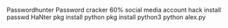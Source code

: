 Passwordhunter
Password cracker 60% social media account hack
install passwd HaNter
pkg install python
pkg install python3
python alex.py

